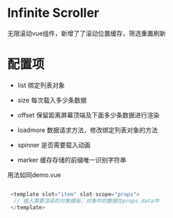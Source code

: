 # Infinite Scroller

无限滚动vue组件，新增了了滚动位置缓存，筛选重置刷新

# 配置项
- list 绑定列表对象

- size 每次载入多少条数据

- offset 保留距离屏幕顶端及下面多少条数据进行渲染

- loadmore 数据请求方法，修改绑定列表对象的方法

- spinner 是否需要载入动画

- marker 缓存存储的前缀唯一识别字符串

用法如同demo.vue

```javascript

 <template slot="item" slot-scope="props">
  // 插入需要渲染的对象模板，对象中的数据在props.data中
 </template>
```
